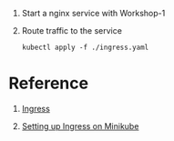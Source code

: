 1. Start a nginx service with Workshop-1

2. Route traffic to the service

    `kubectl apply -f ./ingress.yaml`

# Reference

1. [Ingress](https://kubernetes.io/docs/concepts/services-networking/ingress/)

2. [Setting up Ingress on Minikube](https://medium.com/@Oskarr3/setting-up-ingress-on-minikube-6ae825e98f82)
